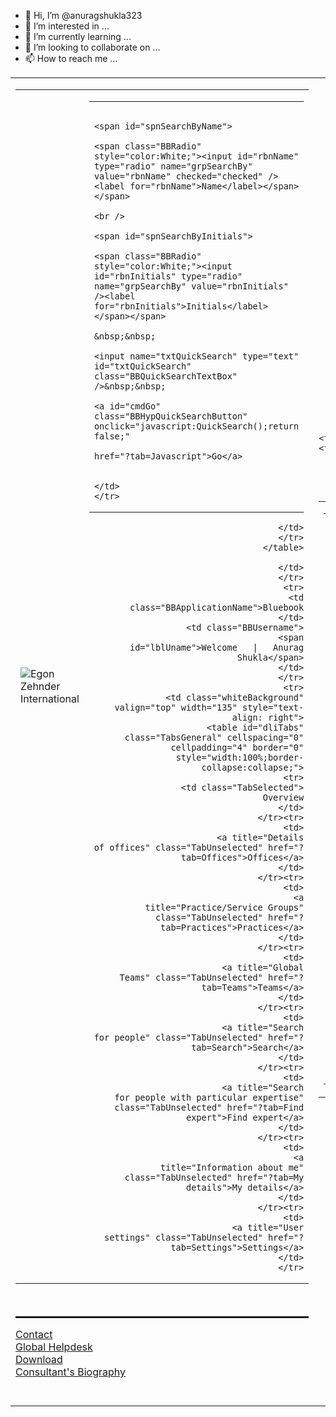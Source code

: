 - 👋 Hi, I’m @anuragshukla323
- 👀 I’m interested in ...
- 🌱 I’m currently learning ...
- 💞️ I’m looking to collaborate on ...
- 📫 How to reach me ...

<!---
anuragshukla323/anuragshukla323 is a ✨ special ✨ repository because its `README.md` (this file) appears on your GitHub profile.
You can click the Preview link to take a look at your changes.
--->


<!DOCTYPE HTML PUBLIC "-//W3C//DTD HTML 4.0 Transitional//EN">
<html>
<head>
    <title>Blue Book</title>
    <meta content="Microsoft Visual Studio .NET 7.1" name="GENERATOR">
    <meta content="Visual Basic .NET 7.1" name="CODE_LANGUAGE">
    <meta content="JavaScript" name="vs_defaultClientScript">
    <meta content="http://schemas.microsoft.com/intellisense/ie5" name="vs_targetSchema">
    <meta content="TRUE" name="MSSmartTagsPreventParsing">
    <link href="//intranetscripts/EZICommonCSS.css" type="text/css" rel="stylesheet">
    <script type="text/javascript" src="default.js?2021"></script><script type="text/javascript" src="PeoplePicker.js?2021"></script><script type="text/javascript" src="EZICal.js?2021"></script><link rel='stylesheet' type='text/css' href='Skins/BBstyle.css?2021'/>
    <script type="text/javascript">var runForIE = false;</script>
    <!--[if IE]>
    <script type="text/javascript">
        runForIE = true;
        //any other IE specific stuff here
    </script>
    <![endif]-->
    <script type="text/javascript" language="javascript">
        function changeClass() {
            window.document.getElementById('txtQuickSearch').className = 'BBQuickSearchTextBoxS';
        }
    </script>
    
</head>
<body style="overflow: auto" bottommargin="0px" leftmargin="0px" topmargin="0px"
    onload="BBPageLoaded();" rightmargin="0" onkeypress="BBKeyPressed();" onkeydown="BBKeyDown();">
    <form name="frmDefault" method="post" action="default.aspx" id="frmDefault">
<input type="hidden" name="RadScriptManager1_TSM" id="RadScriptManager1_TSM" value="" />
<input type="hidden" name="__VIEWSTATE" id="__VIEWSTATE" value="/wEPDwULLTEwMTgxMjUwMThkGAEFHl9fQ29udHJvbHNSZXF1aXJlUG9zdEJhY2tLZXlfXxYDBQdyYm5OYW1lBQtyYm5Jbml0aWFscwULcmJuSW5pdGlhbHNRGIOLwgTpKe203Yg+82+3MtRr+w==" />


<script src="/Telerik.Web.UI.WebResource.axd?_TSM_HiddenField_=RadScriptManager1_TSM&amp;compress=1&amp;_TSM_CombinedScripts_=%3b%3bSystem.Web.Extensions%2c+Version%3d3.5.0.0%2c+Culture%3dneutral%2c+PublicKeyToken%3d31bf3856ad364e35%3aen-US%3a16997a38-7253-4f67-80d9-0cbcc01b3057%3aea597d4b" type="text/javascript"></script>
<script type="text/javascript">
<!--
if (typeof(Sys) === 'undefined') throw new Error('ASP.NET Ajax client-side framework failed to load.');
// -->
</script>

<input type="hidden" name="__VIEWSTATEGENERATOR" id="__VIEWSTATEGENERATOR" value="CA0B0334" />
        <input type="hidden" name="hdnHistoryFocus" id="hdnHistoryFocus" />
        <table id="tblMain" height="100%" width="100%" cellspacing="0" cellpadding="0" border="0">
            <tr>
                <td class="BBBorderBackground" valign="bottom" colspan="2" height="90">
                    <table width="100%">
                        <tr>
                            <td align="left">
                                <img alt="Egon Zehnder International" src="//intranetscripts/images/corp_logo.png" class="BBCorpLogo">
                            </td>
                            <td align="right">
                                <table id="tblQuickSearch" class="BBQuickSearchTable" cellspacing="0" cellpadding="0">
	<tr>
		<td class="">
                                            
                                            



                                            
                                            <span id="spnSearchByName">
                                                <span class="BBRadio" style="color:White;"><input id="rbnName" type="radio" name="grpSearchBy" value="rbnName" checked="checked" /><label for="rbnName">Name</label></span></span>
                                            <br />
                                            <span id="spnSearchByInitials">
                                                <span class="BBRadio" style="color:White;"><input id="rbnInitials" type="radio" name="grpSearchBy" value="rbnInitials" /><label for="rbnInitials">Initials</label></span></span>
                                            &nbsp;&nbsp;
                                            <input name="txtQuickSearch" type="text" id="txtQuickSearch" class="BBQuickSearchTextBox" />&nbsp;&nbsp;
                                            <a id="cmdGo" class="BBHypQuickSearchButton" onclick="javascript:QuickSearch();return false;"
                                                href="?tab=Javascript">Go</a>

                                        </td>
	</tr>
</table>

                            </td>
                        </tr>
                    </table>
                    
                </td>
            </tr>
            <tr>
                <td class="BBApplicationName">Bluebook
                </td>
                <td class="BBUsername">
                    <span id="lblUname">Welcome   |   Anurag Shukla</span>
                </td>
            </tr>
            <tr>
                <td class="whiteBackground" valign="top" width="135" style="text-align: right">
                    <table id="dliTabs" class="TabsGeneral" cellspacing="0" cellpadding="4" border="0" style="width:100%;border-collapse:collapse;">
	<tr>
		<td class="TabSelected">
                            Overview
                        </td>
	</tr><tr>
		<td>
                            <a title="Details of offices" class="TabUnselected" href="?tab=Offices">Offices</a>
                        </td>
	</tr><tr>
		<td>
                            <a title="Practice/Service Groups" class="TabUnselected" href="?tab=Practices">Practices</a>
                        </td>
	</tr><tr>
		<td>
                            <a title="Global Teams" class="TabUnselected" href="?tab=Teams">Teams</a>
                        </td>
	</tr><tr>
		<td>
                            <a title="Search for people" class="TabUnselected" href="?tab=Search">Search</a>
                        </td>
	</tr><tr>
		<td>
                            <a title="Search for people with particular expertise" class="TabUnselected" href="?tab=Find expert">Find expert</a>
                        </td>
	</tr><tr>
		<td>
                            <a title="Information about me" class="TabUnselected" href="?tab=My details">My details</a>
                        </td>
	</tr><tr>
		<td>
                            <a title="User settings" class="TabUnselected" href="?tab=Settings">Settings</a>
                        </td>
	</tr>
</table>
                    <br />
                    <hr class="BBRegionUnderline" style="height: 3px" />
                    <a class="BBTabLinks" href="?tab=Teams&ID=2" title="Click here for contact information">Contact<br />
                        Global Helpdesk<br />
                    </a>
                    <a href="https://egono365.sharepoint.com/:f:/t/SlidePicker/EgasozkNkiNBig7jE0Ir46gBnmBWYCinBGS_ecs000_QuA" id="BioLinkTag" class="BBTabLinks" target="_blank" title="View / Download Consultant's Biography">Download<br />
                        Consultant's Biography<br />
                    </a>
                    <div id="divRecent" style="overflow: hidden; width: 130px"></div>
                    &nbsp;<br>
                    <img height="1" alt="" src="images/shim.gif" width="89">&nbsp;
                </td>
                <td class="whiteBackground">
                    <table height="100%" cellspacing="0" cellpadding="4" width="100%" border="0">
                        <tr>
                            <td id="MainPane" class="BBMainPane" valign="top"><TABLE cellSpacing="1" cellpadding="5" border="0"><tr valign="top" align="left"><td><span class="BBHeading">Americas</span><table cellspacing="1" cellpadding="2" align="Center" border="0"><tr><td valign="top" nowrap=""><a href="?tab=Search&amp;Country=1" class="BBLabel">Argentina</a></td><td class="BBGap"><a href="&#xD;&#xA;                          ?tab=Offices&amp;ID=1" class="BBLabelBold" title="Tel: +54 11 5293 5000">Buenos Aires</a></td></tr><tr><td valign="top" nowrap=""><a href="?tab=Search&amp;Country=2" class="BBLabel">Brazil</a></td><td class="BBGap"><a href="&#xD;&#xA;                          ?tab=Offices&amp;ID=3" class="BBLabelBold" title="Tel: ">Rio de Janeiro</a>, <a href="&#xD;&#xA;                          ?tab=Offices&amp;ID=2" class="BBLabelBold" title="Tel: +55 11 3039 0700">São Paulo</a></td></tr><tr><td valign="top" nowrap=""><a href="?tab=Search&amp;Country=3" class="BBLabel">Canada</a></td><td class="BBGap"><a href="&#xD;&#xA;                          ?tab=Offices&amp;ID=67" class="BBLabelBold" title="Tel: ">Calgary</a>, <a href="&#xD;&#xA;                          ?tab=Offices&amp;ID=4" class="BBLabelBold" title="Tel: +1 514 876 4249">Montreal</a>, <a href="&#xD;&#xA;                          ?tab=Offices&amp;ID=5" class="BBLabelBold" title="Tel: +1 416 364 0222">Toronto</a></td></tr><tr><td valign="top" nowrap=""><a href="?tab=Search&amp;Country=4" class="BBLabel">Chile</a></td><td class="BBGap"><a href="&#xD;&#xA;                          ?tab=Offices&amp;ID=6" class="BBLabelBold" title="Tel: +56 22924 77 00">Santiago</a></td></tr><tr><td valign="top" nowrap=""><a href="?tab=Search&amp;Country=5" class="BBLabel">Colombia</a></td><td class="BBGap"><a href="&#xD;&#xA;                          ?tab=Offices&amp;ID=7" class="BBLabelBold" title="Tel: +57 60 1 312 0416">Bogotá</a></td></tr><tr><td valign="top" nowrap=""><a href="?tab=Search&amp;Country=6" class="BBLabel">Mexico</a></td><td class="BBGap"><a href="&#xD;&#xA;                          ?tab=Offices&amp;ID=8" class="BBLabelBold" title="Tel: +52 55 5540 7635">Mexico City</a></td></tr><tr><td valign="top" nowrap=""><a href="?tab=Search&amp;Country=7" class="BBLabel">USA</a></td><td class="BBGap"><a href="&#xD;&#xA;                          ?tab=Offices&amp;ID=9" class="BBLabelBold" title="Tel: +1 404 836 2800">Atlanta</a>, <a href="&#xD;&#xA;                          ?tab=Offices&amp;ID=10" class="BBLabelBold" title="Tel: +1 617 535 3500">Boston</a>, <a href="&#xD;&#xA;                          ?tab=Offices&amp;ID=11" class="BBLabelBold" title="Tel: +1 312 260 8800">Chicago</a>, <a href="&#xD;&#xA;                          ?tab=Offices&amp;ID=12" class="BBLabelBold" title="Tel: +1 972 728 5910">Dallas</a>, <a href="&#xD;&#xA;                          ?tab=Offices&amp;ID=66" class="BBLabelBold" title="Tel: +1 713 331 6700">Houston</a>, <a href="&#xD;&#xA;                          ?tab=Offices&amp;ID=19" class="BBLabelBold" title="Tel: +1 213 337 1500">Los Angeles</a>, <a href="&#xD;&#xA;                          ?tab=Offices&amp;ID=20" class="BBLabelBold" title="Tel: +1 305 569 1000">Miami</a>, <a href="&#xD;&#xA;                          ?tab=Offices&amp;ID=21" class="BBLabelBold" title="Tel: +1 212 519 6000">New York</a>, <a href="&#xD;&#xA;                          ?tab=Offices&amp;ID=22" class="BBLabelBold" title="Tel: +1 650 847 3000">Palo Alto</a>, <a href="&#xD;&#xA;                          ?tab=Offices&amp;ID=23" class="BBLabelBold" title="Tel: +1 415 963 8500">San Francisco</a>, <a href="&#xD;&#xA;                          ?tab=Offices&amp;ID=77" class="BBLabelBold" title="Tel: +1 202 774 1300">Washington DC</a></td></tr></table></td><td><span class="BBHeading">Europe</span><table cellspacing="1" cellpadding="2" align="Center" border="0"><tr><td valign="top" nowrap=""><a href="?tab=Search&amp;Country=8" class="BBLabel">Austria</a></td><td class="BBGap"><a href="&#xD;&#xA;                          ?tab=Offices&amp;ID=24" class="BBLabelBold" title="Tel: +43 1 531 72 0">Vienna</a></td></tr><tr><td valign="top" nowrap=""><a href="?tab=Search&amp;Country=9" class="BBLabel">Belgium</a></td><td class="BBGap"><a href="&#xD;&#xA;                          ?tab=Offices&amp;ID=25" class="BBLabelBold" title="Tel: +32 2 648 00 83">Brussels</a></td></tr><tr><td valign="top" nowrap=""><a href="?tab=Search&amp;Country=10" class="BBLabel">Czech Republic</a></td><td class="BBGap"><a href="&#xD;&#xA;                          ?tab=Offices&amp;ID=26" class="BBLabelBold" title="Tel: +420 221 111 734">Prague</a></td></tr><tr><td valign="top" nowrap=""><a href="?tab=Search&amp;Country=11" class="BBLabel">Denmark</a></td><td class="BBGap"><a href="&#xD;&#xA;                          ?tab=Offices&amp;ID=16" class="BBLabelBold" title="Tel: +45 33 11 13 53">Copenhagen</a></td></tr><tr><td valign="top" nowrap=""><a href="?tab=Search&amp;Country=12" class="BBLabel">Finland</a></td><td class="BBGap"><a href="&#xD;&#xA;                          ?tab=Offices&amp;ID=17" class="BBLabelBold" title="Tel: +358 9 684 00 30">Helsinki</a></td></tr><tr><td valign="top" nowrap=""><a href="?tab=Search&amp;Country=13" class="BBLabel">France</a></td><td class="BBGap"><a href="&#xD;&#xA;                          ?tab=Offices&amp;ID=27" class="BBLabelBold" title="Tel: +33 4 72 41 18 50">Lyon</a>, <a href="&#xD;&#xA;                          ?tab=Offices&amp;ID=28" class="BBLabelBold" title="Tel: +33 1 44 31 81 00">Paris</a></td></tr><tr><td valign="top" nowrap=""><a href="?tab=Search&amp;Country=14" class="BBLabel">Germany</a></td><td class="BBGap"><a href="&#xD;&#xA;                          ?tab=Offices&amp;ID=69" class="BBLabelBold" title="Tel: +49 40 32 32 40 0">Accounting Germany</a>, <a href="&#xD;&#xA;                          ?tab=Offices&amp;ID=18" class="BBLabelBold" title="Tel: +49 30 32 79 55 0">Berlin</a>, <a href="&#xD;&#xA;                          ?tab=Offices&amp;ID=85" class="BBLabelBold" title="Tel: +49 221 25 898 0">Cologne</a>, <a href="&#xD;&#xA;                          ?tab=Offices&amp;ID=63" class="BBLabelBold" title="Tel: +49 30 32 79 55 0">Communications Germany</a>, <a href="&#xD;&#xA;                          ?tab=Offices&amp;ID=29" class="BBLabelBold" title="Tel: +49 211 13 999 0">Düsseldorf</a>, <a href="&#xD;&#xA;                          ?tab=Offices&amp;ID=30" class="BBLabelBold" title="Tel: +49 69 633 96 0">Frankfurt</a>, <a href="&#xD;&#xA;                          ?tab=Offices&amp;ID=31" class="BBLabelBold" title="Tel: +49 40 32 32 40 0">Hamburg</a>, <a href="&#xD;&#xA;                          ?tab=Offices&amp;ID=32" class="BBLabelBold" title="Tel: +49 89 29 00 69 0">Munich</a>, <a href="&#xD;&#xA;                          ?tab=Offices&amp;ID=33" class="BBLabelBold" title="Tel: +49 711 273 006 0">Stuttgart</a></td></tr><tr><td valign="top" nowrap=""><a href="?tab=Search&amp;Country=16" class="BBLabel">Greece</a></td><td class="BBGap"><a href="&#xD;&#xA;                          ?tab=Offices&amp;ID=36" class="BBLabelBold" title="Tel: +30 210 68 83 000">Athens</a></td></tr><tr><td valign="top" nowrap=""><a href="?tab=Search&amp;Country=17" class="BBLabel">Hungary</a></td><td class="BBGap"><a href="&#xD;&#xA;                          ?tab=Offices&amp;ID=37" class="BBLabelBold" title="Tel: +36 1 301 7060">Budapest</a>, <a href="&#xD;&#xA;                          ?tab=Offices&amp;ID=78" class="BBLabelBold" title="Tel: +36 1 88 53999">Knowledge Center Budapest</a></td></tr><tr><td valign="top" nowrap=""><a href="?tab=Search&amp;Country=46" class="BBLabel">Ireland</a></td><td class="BBGap"><a href="&#xD;&#xA;                          ?tab=Offices&amp;ID=87" class="BBLabelBold" title="Tel: ">Dublin</a></td></tr><tr><td valign="top" nowrap=""><a href="?tab=Search&amp;Country=19" class="BBLabel">Italy</a></td><td class="BBGap"><a href="&#xD;&#xA;                          ?tab=Offices&amp;ID=39" class="BBLabelBold" title="Tel: +39 02 86962 1">Milan</a>, <a href="&#xD;&#xA;                          ?tab=Offices&amp;ID=40" class="BBLabelBold" title="Tel: +39 06 853 737 1">Rome</a></td></tr><tr><td valign="top" nowrap=""><a href="?tab=Search&amp;Country=20" class="BBLabel">Luxembourg</a></td><td class="BBGap"><a href="&#xD;&#xA;                          ?tab=Offices&amp;ID=34" class="BBLabelBold" title="Tel: +32 2 648 00 83">Luxembourg</a></td></tr><tr><td valign="top" nowrap=""><a href="?tab=Search&amp;Country=26" class="BBLabel">Netherlands</a></td><td class="BBGap"><a href="&#xD;&#xA;                          ?tab=Offices&amp;ID=47" class="BBLabelBold" title="Tel: +31 20 301 11 11">Amsterdam</a></td></tr><tr><td valign="top" nowrap=""><a href="?tab=Search&amp;Country=40" class="BBLabel">Norway</a></td><td class="BBGap"><a href="&#xD;&#xA;                          ?tab=Offices&amp;ID=72" class="BBLabelBold" title="Tel: +47 22 33 13 53">Oslo</a></td></tr><tr><td valign="top" nowrap=""><a href="?tab=Search&amp;Country=21" class="BBLabel">Poland</a></td><td class="BBGap"><a href="&#xD;&#xA;                          ?tab=Offices&amp;ID=41" class="BBLabelBold" title="Tel: +48 22 520 09 00">Warsaw</a></td></tr><tr><td valign="top" nowrap=""><a href="?tab=Search&amp;Country=22" class="BBLabel">Portugal</a></td><td class="BBGap"><a href="&#xD;&#xA;                          ?tab=Offices&amp;ID=42" class="BBLabelBold" title="Tel: +351 21 351 06 60">Lisbon</a></td></tr><tr><td valign="top" nowrap=""><a href="?tab=Search&amp;Country=23" class="BBLabel">Russia</a></td><td class="BBGap"><a href="&#xD;&#xA;                          ?tab=Offices&amp;ID=14" class="BBLabelBold" title="Tel: +7 495 916 54 38">Moscow</a></td></tr><tr><td valign="top" nowrap=""><a href="?tab=Search&amp;Country=24" class="BBLabel">Spain</a></td><td class="BBGap"><a href="&#xD;&#xA;                          ?tab=Offices&amp;ID=43" class="BBLabelBold" title="Tel: +34 93 240 51 35">Barcelona</a>, <a href="&#xD;&#xA;                          ?tab=Offices&amp;ID=44" class="BBLabelBold" title="Tel: +34 91 521 41 15">Madrid</a></td></tr><tr><td valign="top" nowrap=""><a href="?tab=Search&amp;Country=39" class="BBLabel">Sweden</a></td><td class="BBGap"><a href="&#xD;&#xA;                          ?tab=Offices&amp;ID=75" class="BBLabelBold" title="Tel: +46 10 214 58 00">Malmö</a>, <a href="&#xD;&#xA;                          ?tab=Offices&amp;ID=76" class="BBLabelBold" title="Tel: +46 10 214 58 00">Stockholm</a></td></tr><tr><td valign="top" nowrap=""><a href="?tab=Search&amp;Country=25" class="BBLabel">Switzerland</a></td><td class="BBGap"><a href="&#xD;&#xA;                          ?tab=Offices&amp;ID=45" class="BBLabelBold" title="Tel: +41 22 849 68 68">Geneva</a>, <a href="&#xD;&#xA;                          ?tab=Offices&amp;ID=46" class="BBLabelBold" title="Tel: +41 44 267 69 69">Zurich</a>, <a href="&#xD;&#xA;                          ?tab=Offices&amp;ID=62" class="BBLabelBold" title="Tel: +41 43 499 11 11">Zurich Holding</a></td></tr><tr><td valign="top" nowrap=""><a href="?tab=Search&amp;Country=27" class="BBLabel">Turkey</a></td><td class="BBGap"><a href="&#xD;&#xA;                          ?tab=Offices&amp;ID=48" class="BBLabelBold" title="Tel: +90 212 381 66 66">Istanbul</a></td></tr><tr><td valign="top" nowrap=""><a href="?tab=Search&amp;Country=15" class="BBLabel">UK</a></td><td class="BBGap"><a href="&#xD;&#xA;                          ?tab=Offices&amp;ID=35" class="BBLabelBold" title="Tel: +44 20 7943 5900">London</a></td></tr></table></td><td><span class="BBHeading">Asia Pacific</span><table cellspacing="1" cellpadding="2" align="Center" border="0"><tr><td valign="top" nowrap=""><a href="?tab=Search&amp;Country=28" class="BBLabel">Australia</a></td><td class="BBGap"><a href="&#xD;&#xA;                          ?tab=Offices&amp;ID=49" class="BBLabelBold" title="Tel: +61 3 9678 9600">Melbourne</a>, <a href="&#xD;&#xA;                          ?tab=Offices&amp;ID=50" class="BBLabelBold" title="Tel: +61 2 9240 45 00">Sydney</a></td></tr><tr><td valign="top" nowrap=""><a href="?tab=Search&amp;Country=29" class="BBLabel">China</a></td><td class="BBGap"><a href="&#xD;&#xA;                          ?tab=Offices&amp;ID=68" class="BBLabelBold" title="Tel: +86 10 5812 7300">Beijing</a>, <a href="&#xD;&#xA;                          ?tab=Offices&amp;ID=52" class="BBLabelBold" title="Tel: +852 2525 6340">Hong Kong</a>, <a href="&#xD;&#xA;                          ?tab=Offices&amp;ID=51" class="BBLabelBold" title="Tel: +86 21 2401 8200">Shanghai</a></td></tr><tr><td valign="top" nowrap=""><a href="?tab=Search&amp;Country=31" class="BBLabel">India</a></td><td class="BBGap"><a href="&#xD;&#xA;                          ?tab=Offices&amp;ID=70" class="BBLabelBold" title="Tel: +91 80 4334 9000">Bangalore</a>, <a href="&#xD;&#xA;                          ?tab=Offices&amp;ID=64" class="BBLabelBold" title="Tel: +91 124 475 59 00">KCI</a>, <a href="&#xD;&#xA;                          ?tab=Offices&amp;ID=53" class="BBLabelBold" title="Tel: +91 22 40767000">Mumbai</a>, <a href="&#xD;&#xA;                          ?tab=Offices&amp;ID=54" class="BBLabelBold" title="Tel: +91 124 46 38 000">New Delhi</a></td></tr><tr><td valign="top" nowrap=""><a href="?tab=Search&amp;Country=32" class="BBLabel">Indonesia</a></td><td class="BBGap"><a href="&#xD;&#xA;                          ?tab=Offices&amp;ID=55" class="BBLabelBold" title="Tel: +62 21 2935 5600">Jakarta</a></td></tr><tr><td valign="top" nowrap=""><a href="?tab=Search&amp;Country=33" class="BBLabel">Japan</a></td><td class="BBGap"><a href="&#xD;&#xA;                          ?tab=Offices&amp;ID=56" class="BBLabelBold" title="Tel: +81 3 5219 0450">Tokyo</a></td></tr><tr><td valign="top" nowrap=""><a href="?tab=Search&amp;Country=38" class="BBLabel">Korea</a></td><td class="BBGap"><a href="&#xD;&#xA;                          ?tab=Offices&amp;ID=15" class="BBLabelBold" title="Tel: +82 2 3706 8100">Seoul</a></td></tr><tr><td valign="top" nowrap=""><a href="?tab=Search&amp;Country=36" class="BBLabel">Singapore</a></td><td class="BBGap"><a href="&#xD;&#xA;                          ?tab=Offices&amp;ID=58" class="BBLabelBold" title="Tel: +65 6225 0355">Singapore</a></td></tr></table></td><td><span class="BBHeading">Middle East</span><table cellspacing="1" cellpadding="2" align="Center" border="0"><tr><td valign="top" nowrap=""><a href="?tab=Search&amp;Country=18" class="BBLabel">Israel</a></td><td class="BBGap"><a href="&#xD;&#xA;                          ?tab=Offices&amp;ID=38" class="BBLabelBold" title="Tel: +972 52 601 8201">Tel Aviv</a></td></tr><tr><td valign="top" nowrap=""><a href="?tab=Search&amp;Country=35" class="BBLabel">Saudi Arabia</a></td><td class="BBGap"><a href="&#xD;&#xA;                          ?tab=Offices&amp;ID=59" class="BBLabelBold" title="Tel: +971 4 376 5555">Jeddah</a></td></tr><tr><td valign="top" nowrap=""><a href="?tab=Search&amp;Country=43" class="BBLabel">United Arab Emirates</a></td><td class="BBGap"><a href="&#xD;&#xA;                          ?tab=Offices&amp;ID=65" class="BBLabelBold" title="Tel: +971 4 376 5555">Dubai</a></td></tr></table></td><td><span class="BBHeading">Africa</span><table cellspacing="1" cellpadding="2" align="Center" border="0"><tr><td valign="top" nowrap=""><a href="?tab=Search&amp;Country=44" class="BBLabel">South Africa</a></td><td class="BBGap"><a href="&#xD;&#xA;                          ?tab=Offices&amp;ID=73" class="BBLabelBold" title="Tel: +27 11 277 0600">Johannesburg</a></td></tr></table></td></tr></TABLE></td>

                        </tr>
                    </table>
                </td>
            </tr>
            <tr id="trUpdateWarning" height="20">
	<td class="greyBackground"></td>
	<td class="greyBackground" align="center">
                    <A class="BBUpdateWarning" href="?tab=My details"><span id="spnUpdateWarning"></span></A>
                </td>
</tr>

        </table>
    

<script type="text/javascript">
<!--
Sys.Application.initialize();
// -->
</script>
</form>
</body>
</html>
